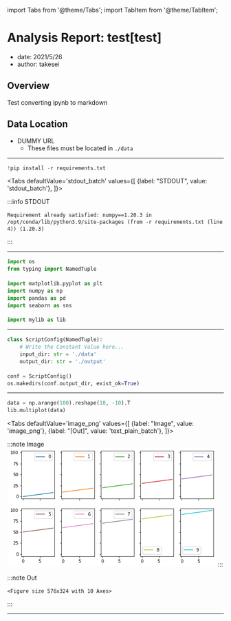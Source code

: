 import Tabs from '@theme/Tabs';
import TabItem from '@theme/TabItem';

# Analysis Report: test[test]
- date: 2021/5/26
- author: takesei

## Overview
Test converting ipynb to markdown

## Data Location
- DUMMY URL
  - These files must be located in `./data`

---
```python
!pip install -r requirements.txt
```

<Tabs
defaultValue='stdout_batch'
values={[
{label: "STDOUT", value: 'stdout_batch'},
]}>

<TabItem value='stdout_batch'>

:::info STDOUT
```text
Requirement already satisfied: numpy==1.20.3 in /opt/conda/lib/python3.9/site-packages (from -r requirements.txt (line 4)) (1.20.3)

```
:::
</TabItem>
</Tabs>


---
```python
import os
from typing import NamedTuple

import matplotlib.pyplot as plt
import numpy as np
import pandas as pd
import seaborn as sns

import mylib as lib
```



---
```python
class ScriptConfig(NamedTuple):
    # Write the Constant Value here...
    input_dir: str = './data'
    output_dir: str = './output'

conf = ScriptConfig()
os.makedirs(conf.output_dir, exist_ok=True)
```



---
```python
data = np.arange(100).reshape(10, -10).T
lib.multiplot(data)
```

<Tabs
defaultValue='image_png'
values={[
{label: "Image", value: 'image_png'},
{label: "[Out]", value: 'text_plain_batch'},
]}>

<TabItem value='image_png'>

:::note Image
![fig/4-0.png](fig/4-0.png)
:::
</TabItem>
<TabItem value='text_plain_batch'>

:::note Out
```text
<Figure size 576x324 with 10 Axes>
```
:::
</TabItem>
</Tabs>


---